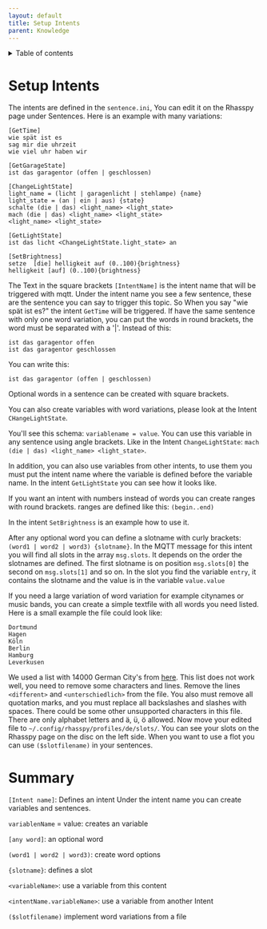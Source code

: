 ```yaml
---
layout: default 
title: Setup Intents 
parent: Knowledge
---
```

<details close markdown="block">
  <summary>
    Table of contents
  </summary>
  {: .text-delta }
1. TOC
{:toc}
</details>

# Setup Intents

The intents are defined in the ``sentence.ini``, You can edit it on the Rhasspy page under Sentences. Here is an example
with many variations:

```
[GetTime]
wie spät ist es
sag mir die uhrzeit
wie viel uhr haben wir

[GetGarageState]
ist das garagentor (offen | geschlossen)

[ChangeLightState]
light_name = (licht | garagenlicht | stehlampe) {name}
light_state = (an | ein | aus) {state}
schalte (die | das) <light_name> <light_state>
mach (die | das) <light_name> <light_state>
<light_name> <light_state>

[GetLightState]
ist das licht <ChangeLightState.light_state> an

[SetBrightness]
setze  [die] helligkeit auf (0..100){brightness}
helligkeit [auf] (0..100){brightness}
```

The Text in the square brackets ``[IntentName]`` is the intent name that will be triggered with mqtt. Under the intent
name you see a few sentence, these are the sentence you can say to trigger this topic. So When you say "wie spät ist
es?" the intent `GetTime` will be triggered. If have the same sentence with only one word variation, you can put the
words in round brackets, the word must be separated with a '|'. Instead of this:

```
ist das garagentor offen 
ist das garagentor geschlossen
```

You can write this:

```
ist das garagentor (offen | geschlossen)
```

Optional words in a sentence can be created with square brackets.

You can also create variables with word variations, please look at the Intent `CHangeLightState`.

You'll see this schema: `variablename = value`. You can use this variable in any sentence using angle brackets. Like in
the Intent `ChangeLightState`: `mach (die | das) <light_name> <light_state>`.

In addition, you can also use variables from other intents, to use them you must put the intent name where the variable
is defined before the variable name. In the intent `GetLightState` you can see how it looks like.

If you want an intent with numbers instead of words you can create ranges with round brackets. ranges are defined like
this: `(begin..end)`

In the intent `SetBrightness` is an example how to use it.

After any optional word you can define a slotname with curly brackets: `(word1 | word2 | word3) {slotname}`. In the MQTT
message for this intent you will find all slots in the array `msg.slots`. It depends on the order the slotnames are
defined. The first slotname is on position `msg.slots[0]` the second on `msg.slots[1]` and so on. In the slot you find
the variable `entry`, it contains the slotname and the value is in the variable ``value.value``

If you need a large variation of word variation for example citynames or music bands, you can create a simple textfile
with all words you need listed. Here is a small example the file could look like:

```
Dortmund
Hagen
Köln
Berlin
Hamburg
Leverkusen
```

We used a list with 14000 German City's from
[here](https://www.datenbörse.net/item/Liste_von_deutschen_Staedtenamen_.csv). This list does not work well, you need to
remove some characters and lines. Remove the lines ``<different>`` and ``<unterschiedlich>`` from the file. You also
must remove all quotation marks, and you must replace all backslashes and slashes with spaces. There could be some other
unsupported characters in this file. There are only alphabet letters and ä, ü, ö allowed. Now move your edited file
to ``~/.config/rhasspy/profiles/de/slots/``. You can see your slots on the Rhasspy page on the disc on the left side.
When you want to use a flot you can use ``($slotfilename)`` in your sentences.

# Summary

``[Intent name]``: Defines an intent Under the intent name you can create variables and sentences.

``variablenName`` = value: creates an variable

``[any word]``: an optional word

``(word1 | word2 | word3)``: create word options

``{slotname}``: defines a slot

``<variableName>``: use a variable from this content

``<intentName.variableName>``: use a variable from another Intent

``($slotfilename)`` implement word variations from a file


